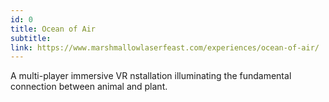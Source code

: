 ```yaml
---
id: 0
title: Ocean of Air
subtitle:
link: https://www.marshmallowlaserfeast.com/experiences/ocean-of-air/
---
```


A multi-player immersive VR nstallation illuminating the fundamental connection between animal and plant.

